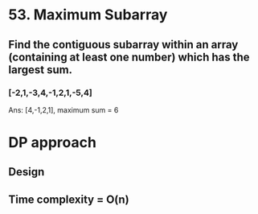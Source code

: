 # 53. Maximum Subarray

## Find the contiguous subarray within an array (containing at least one number) which has the largest sum.

### [-2,1,-3,4,-1,2,1,-5,4]

Ans: [4,-1,2,1], maximum sum = 6

# DP approach

## Design

## Time complexity = O(n)

